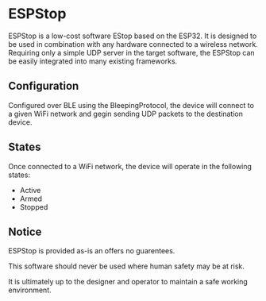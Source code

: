 # ESPStop

ESPStop is a low-cost software EStop based on the ESP32. It is designed to be used in combination with any hardware connected to a wireless network. Requiring only a simple UDP server in the target software, the ESPStop can be easily integrated into many existing frameworks.

## Configuration

Configured over BLE using the BleepingProtocol, the device will connect to a given WiFi network and gegin sending UDP packets to the destination device.

## States

Once connected to a WiFi network, the device will operate in the following states:

- Active
- Armed
- Stopped

## Notice

ESPStop is provided as-is an offers no guarentees.

This software should never be used where human safety may be at risk.

It is ultimately up to the designer and operator to maintain a safe working environment.
